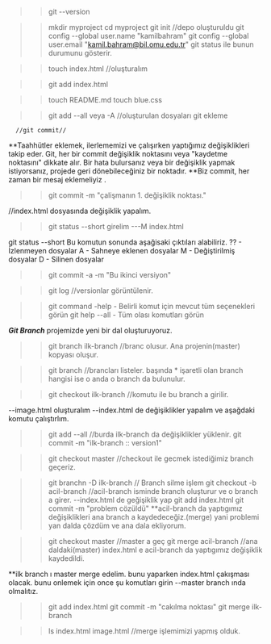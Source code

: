 >>git --version

>>mkdir myproject
>>cd myproject
>>git init //depo oluşturuldu
>>git config --global user.name "kamilbahram"
>>git config --global user.email "kamil.bahram@bil.omu.edu.tr"
>>git status ile bunun durumunu gösterir.

>>touch index.html   //oluşturalım

>>git add index.html

>>touch README.md
>>touch blue.css 

>>git add --all veya -A //oluşturulan dosyaları git ekleme

      //git commit//
**Taahhütler eklemek, ilerlememizi 
ve çalışırken yaptığımız değişiklikleri takip eder.
Git, her bir commit değişiklik noktasını veya "kaydetme 
noktasını" dikkate alır. Bir hata bulursanız veya bir 
değişiklik yapmak istiyorsanız, projede geri dönebileceğiniz 
bir noktadır.
**Biz commit, her zaman bir mesaj eklemeliyiz .

>>git commit -m "çalişmanın 1. değişiklik noktası."


//index.html dosyasında değişiklik yapalım.

>>git status --short     girelim
---M index.html

git status --short Bu komutun sonunda aşağisaki çıktıları
alabiliriz.
?? - İzlenmeyen dosyalar
A - Sahneye eklenen dosyalar
M - Değiştirilmiş dosyalar
D - Silinen dosyalar


>>git commit -a -m "Bu ikinci versiyon"

>>git log   //versionlar görüntülenir.

>>git command -help - Belirli komut için mevcut tüm seçenekleri görün
>>git help --all - Tüm olası komutları görün


 ***Git Branch***
 projemizde yeni bir dal oluşturuyoruz.
 >>git branch ilk-branch   //branc olusur. Ana projenin(master) kopyası oluşur.

 >>git branch  //brancları listeler. başında * işaretli olan branch hangisi ise 
 o anda o branch da bulunulur.

>> git checkout ilk-branch //komutu ile bu branch a girilir.

--image.html oluşturalım
--index.html de değişiklikler yapalım ve aşağdaki komutu çalıştırlım.
>>git add --all  //burda ilk-branch da değişiklikler yüklenir.
>>git commit -m "ilk-branch :: version1"

>>git checkout master //checkout ile gecmek istediğimiz branch geçeriz.

>>git branchn -D ilk-branch // Branch silme işlem 
>>git checkout -b acil-branch //acil-branch isminde branch oluşturur ve o branch a girer.
--index.html de geğişiklik yap
>>git add index.html
>>git commit -m "problem cözüldü"
**acil-branch da yaptıgımız değişiklikleri ana branch a kaydedeceğiz.(merge)
yani problemi yan dalda çözdüm ve ana dala ekliyorum.

>>git checkout master //master a geç 
>>git merge acil-branch //ana daldaki(master) index.html e acil-branch da yaptıgımız değişiklik kaydedildi.

**ilk branch ı master merge edelim.
bunu yaparken index.html çakışması olacak.
bunu onlemek için once şu komutları girin
--master branch ında olmalıtız.
>>git add index.html 
>>git commit -m "cakılma noktası"
>>git merge ilk-branch

>>ls
index.html image.html  //merge işlemimizi yapmış olduk.






